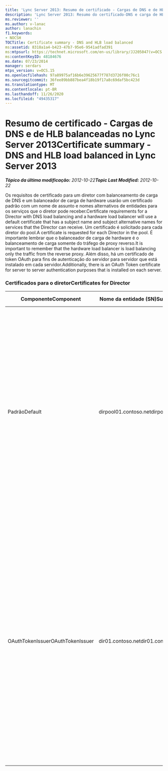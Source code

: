 ```yaml
---
title: 'Lync Server 2013: Resumo de certificado - Cargas de DNS e de HLB balanceadas'
description: 'Lync Server 2013: Resumo do certificado-DNS e carga de HLB balanceada.'
ms.reviewer: ''
ms.author: v-lanac
author: lanachin
f1.keywords:
- NOCSH
TOCTitle: Certificate summary - DNS and HLB load balanced
ms:assetid: 8318a1a4-b423-47b7-95e6-9541adfad391
ms:mtpsurl: https://technet.microsoft.com/en-us/library/JJ205047(v=OCS.15)
ms:contentKeyID: 48184676
ms.date: 07/23/2014
manager: serdars
mtps_version: v=OCS.15
ms.openlocfilehash: 97a89975af16b6e39625677f787d3726f00c76c1
ms.sourcegitcommit: 36fee89bb887bea4f18b19f17a8c69daf5bc423d
ms.translationtype: MT
ms.contentlocale: pt-BR
ms.lasthandoff: 11/26/2020
ms.locfileid: "49435317"
---
```

# <a name="certificate-summary---dns-and-hlb-load-balanced-in-lync-server-2013"></a><span data-ttu-id="9e181-103">Resumo de certificado - Cargas de DNS e de HLB balanceadas no Lync Server 2013</span><span class="sxs-lookup"><span data-stu-id="9e181-103">Certificate summary - DNS and HLB load balanced in Lync Server 2013</span></span>

<div data-xmlns="http://www.w3.org/1999/xhtml">

<div class="topic" data-xmlns="http://www.w3.org/1999/xhtml" data-msxsl="urn:schemas-microsoft-com:xslt" data-cs="https://msdn.microsoft.com/">

<div data-asp="https://msdn2.microsoft.com/asp">



</div>

<div id="mainSection">

<div id="mainBody"><span data-ttu-id="9e181-104">

<span> </span></span><span class="sxs-lookup"><span data-stu-id="9e181-104">

<span> </span></span></span>

<span data-ttu-id="9e181-105">_**Tópico da última modificação:** 2012-10-22_</span><span class="sxs-lookup"><span data-stu-id="9e181-105">_**Topic Last Modified:** 2012-10-22_</span></span>

<span data-ttu-id="9e181-106">Os requisitos de certificado para um diretor com balanceamento de carga de DNS e um balanceador de carga de hardware usarão um certificado padrão com um nome de assunto e nomes alternativos de entidades para os serviços que o diretor pode receber.</span><span class="sxs-lookup"><span data-stu-id="9e181-106">Certificate requirements for a Director with DNS load balancing and a hardware load balancer will use a default certificate that has a subject name and subject alternative names for services that the Director can receive.</span></span> <span data-ttu-id="9e181-107">Um certificado é solicitado para cada diretor do pool.</span><span class="sxs-lookup"><span data-stu-id="9e181-107">A certificate is requested for each Director in the pool.</span></span> <span data-ttu-id="9e181-108">É importante lembrar que o balanceador de carga de hardware é o balanceamento de carga somente do tráfego de proxy reverso.</span><span class="sxs-lookup"><span data-stu-id="9e181-108">It is important to remember that the hardware load balancer is load balancing only the traffic from the reverse proxy.</span></span> <span data-ttu-id="9e181-109">Além disso, há um certificado de token OAuth para fins de autenticação do servidor para servidor que está instalado em cada servidor.</span><span class="sxs-lookup"><span data-stu-id="9e181-109">Additionally, there is an OAuth Token certificate for server to server authentication purposes that is installed on each server.</span></span>

### <a name="certificates-for-director"></a><span data-ttu-id="9e181-110">Certificados para o diretor</span><span class="sxs-lookup"><span data-stu-id="9e181-110">Certificates for Director</span></span>

<table>
<colgroup>
<col style="width: 25%" />
<col style="width: 25%" />
<col style="width: 25%" />
<col style="width: 25%" />
</colgroup>
<thead>
<tr class="header">
<th><span data-ttu-id="9e181-111">Componente</span><span class="sxs-lookup"><span data-stu-id="9e181-111">Component</span></span></th>
<th><span data-ttu-id="9e181-112">Nome da entidade (SN)</span><span class="sxs-lookup"><span data-stu-id="9e181-112">Subject name (SN)</span></span></th>
<th><span data-ttu-id="9e181-113">Nomes alternativos de entidades (SAN)</span><span class="sxs-lookup"><span data-stu-id="9e181-113">Subject alternative names (SAN)</span></span></th>
<th><span data-ttu-id="9e181-114">Comentários</span><span class="sxs-lookup"><span data-stu-id="9e181-114">Comments</span></span></th>
</tr>
</thead>
<tbody>
<tr class="odd">
<td><p><span data-ttu-id="9e181-115">Padrão</span><span class="sxs-lookup"><span data-stu-id="9e181-115">Default</span></span></p></td>
<td><p><span data-ttu-id="9e181-116">dirpool01.contoso.net</span><span class="sxs-lookup"><span data-stu-id="9e181-116">dirpool01.contoso.net</span></span></p></td>
<td><p><span data-ttu-id="9e181-117">dirpool01.contoso.net</span><span class="sxs-lookup"><span data-stu-id="9e181-117">dirpool01.contoso.net</span></span></p>
<p><span data-ttu-id="9e181-118">dir01.contoso.net</span><span class="sxs-lookup"><span data-stu-id="9e181-118">dir01.contoso.net</span></span></p>
<p><span data-ttu-id="9e181-119">dialin.contoso.com</span><span class="sxs-lookup"><span data-stu-id="9e181-119">dialin.contoso.com</span></span></p>
<p><span data-ttu-id="9e181-120">meet.contoso.com</span><span class="sxs-lookup"><span data-stu-id="9e181-120">meet.contoso.com</span></span></p>
<p><span data-ttu-id="9e181-121">lyncdiscoverinternal.contoso.com</span><span class="sxs-lookup"><span data-stu-id="9e181-121">lyncdiscoverinternal.contoso.com</span></span></p>
<p><span data-ttu-id="9e181-122">lyncdiscover.contoso.com</span><span class="sxs-lookup"><span data-stu-id="9e181-122">lyncdiscover.contoso.com</span></span></p>
<p><span data-ttu-id="9e181-123">(Opcionalmente) \*. contoso.com</span><span class="sxs-lookup"><span data-stu-id="9e181-123">(Optionally) \*.contoso.com</span></span></p></td>
<td><p><span data-ttu-id="9e181-124">Os certificados do diretor podem ser solicitados de uma CA (autoridade de certificação) gerenciada internamente ou de uma CA pública.</span><span class="sxs-lookup"><span data-stu-id="9e181-124">Director certificates can be requested from either an internally managed certification authority (CA) or from a public CA.</span></span></p>
<p><span data-ttu-id="9e181-125">O diretor responde a solicitações do proxy reverso no perímetro ou do servidor de borda.</span><span class="sxs-lookup"><span data-stu-id="9e181-125">The Director responds to requests from the reverse proxy in the perimeter or from the Edge Server.</span></span> <span data-ttu-id="9e181-126">Os clientes internos não usarão o diretor.</span><span class="sxs-lookup"><span data-stu-id="9e181-126">Internal clients will not use the Director.</span></span></p>
<p><span data-ttu-id="9e181-127">Ou uma entrada curinga para as URLs simples</span><span class="sxs-lookup"><span data-stu-id="9e181-127">Or, a wildcard entry for the simple URLs</span></span></p></td>
</tr>
<tr class="even">
<td><p><span data-ttu-id="9e181-128">OAuthTokenIssuer</span><span class="sxs-lookup"><span data-stu-id="9e181-128">OAuthTokenIssuer</span></span></p></td>
<td><p><span data-ttu-id="9e181-129">dir01.contoso.net</span><span class="sxs-lookup"><span data-stu-id="9e181-129">dir01.contoso.net</span></span></p></td>
<td><p><span data-ttu-id="9e181-130">Sem entrada</span><span class="sxs-lookup"><span data-stu-id="9e181-130">No Entry</span></span></p></td>
<td><div>

> [!IMPORTANT]  
> <span data-ttu-id="9e181-131">Observe que o tamanho mínimo da chave é 1024, mas você pode receber um aviso de que o tamanho mínimo recomendado da chave é 2048 bits.</span><span class="sxs-lookup"><span data-stu-id="9e181-131">Note that the minimum key length is 1024, but you may receive a warning that the minimum recommended key length is 2048 bits.</span></span>


</div>
<p><span data-ttu-id="9e181-132">O certificado OAuthTokenIssuer é um certificado de finalidade única para a finalidade de autenticar servidores em um ambiente em larga escala e pode ser solicitado de uma CA interna ou de uma CA pública.</span><span class="sxs-lookup"><span data-stu-id="9e181-132">The OAuthTokenIssuer certificate is a single-purpose certificate for the purpose of authenticating servers in a large-scale environment, and can be requested from an internal CA or from a public CA.</span></span> <span data-ttu-id="9e181-133">O certificado é necessário.</span><span class="sxs-lookup"><span data-stu-id="9e181-133">The certificate is required.</span></span></p><span data-ttu-id="9e181-134"></td>
</tr>
</tbody>
</table>


</div>

<span> </span>

</div>

</div>

</span><span class="sxs-lookup"><span data-stu-id="9e181-134"></td>
</tr>
</tbody>
</table>


</div>

<span> </span>

</div>

</div>

</span></span></div>

